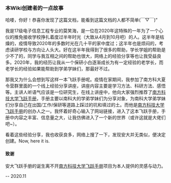 ### 本Wiki创建者的一点故事

哈喽，你好！恭喜你发现了这篇文档，能看到这篇文档的人都不简单(￣▽￣)"

我是17级电子信息工程专业的莫笑海，是一位在2020年这特殊的一年为了一个心仪的推免接收学校挣扎着度过半年时光（大致从4月到10月吧）的人。这半年是枯燥的，疫情导致2020年的多数时光在几十平的家中度过；这半年也是烦闷的，考虑读研学校与方向让人头大。好在这半年我得到了很多的帮助，学长学姐的帮助是少不了的，同学与我互相之间的帮助也很大，网络上的经验分享等也让我受益良多。2020年，我的经历让我从一个保研小白逐渐成长为有一定经验的老学长，而老学长的经验如果能帮助到学弟学妹们，那最好不过。

那我又为什么会想到写这样一本飞跃手册呢。疫情在家期间，我参加了南方科大夏令营群里面的一个线上经验分享讲座，讲座内容主要是学习方法、科研方法、感悟等。主讲人听语气应该是一位研究生，在线上讲座中，他向大家强烈推荐了[南方科技大学飞跃手册](https://sustech-application.github.io/2020-Fall/)，手册主要以南科大的学弟学妹们为分享对象，为南科大学弟学妹们分享自己在出国/工作/保研等道路上踩过的坑和填过的土。而他是[南方科技大学飞跃手册](https://sustech-application.github.io/2020-Fall/)的创办人之一。我怀着好奇心输入了网站链接，进入了这本飞跃手册，手册中内容之丰富、信息量之大，让我仿佛进入了一个新的世界（或许这就是大佬们吧~）。

看着这些经验分享，我也收获良多，网络上搜了一下，发现安大并无类似，便决定创建。Now, here it is.

#### 致谢
安大飞跃手册的诞生离不开[南方科技大学飞跃手册](https://sustech-application.github.io/2020-Fall/)项目为本人提供的灵感与动力。

-- 2020.11